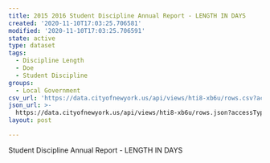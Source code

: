 ```yaml
---
title: 2015 2016 Student Discipline Annual Report - LENGTH IN DAYS
created: '2020-11-10T17:03:25.706581'
modified: '2020-11-10T17:03:25.706591'
state: active
type: dataset
tags:
  - Discipline Length
  - Doe
  - Student Discipline
groups:
  - Local Government
csv_url: 'https://data.cityofnewyork.us/api/views/hti8-xb6u/rows.csv?accessType=DOWNLOAD'
json_url: >-
  https://data.cityofnewyork.us/api/views/hti8-xb6u/rows.json?accessType=DOWNLOAD
layout: post

---
```

Student Discipline Annual Report - LENGTH IN DAYS
